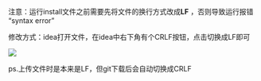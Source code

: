 注意：运行install文件之前需要先将文件的换行方式改成**LF**
，否则导致运行报错 “syntax error”

修改方式：idea打开文件，在idea中右下角有个CRLF按钮，点击切换成LF即可

![](https://oss-cdn.mashibing.com/qa/0c32ccfbc8b2a9c94bb6b1d2dfbf9d41.png)

ps.上传文件时是本来是LF，但git下载后会自动切换成CRLF